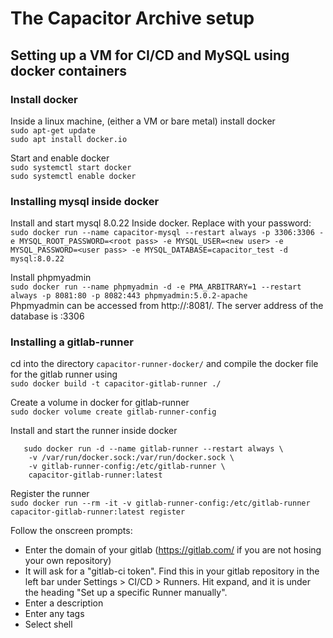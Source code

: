 # The Capacitor Archive setup

## Setting up a VM for CI/CD and MySQL using docker containers

### Install docker
Inside a linux machine, (either a VM or bare metal) install docker  
`sudo apt-get update`  
`sudo apt install docker.io`

Start and enable docker  
`sudo systemctl start docker`  
`sudo systemctl enable docker`


### Installing mysql inside docker

Install and start mysql 8.0.22 Inside docker.  Replace <password> with your password:  
`sudo docker run --name capacitor-mysql --restart always -p 3306:3306 -e MYSQL_ROOT_PASSWORD=<root pass> -e MYSQL_USER=<new user> -e MYSQL_PASSWORD=<user pass> -e MYSQL_DATABASE=capacitor_test -d mysql:8.0.22`

Install phpmyadmin  
`sudo docker run --name phpmyadmin -d -e PMA_ARBITRARY=1 --restart always -p 8081:80 -p 8082:443 phpmyadmin:5.0.2-apache`  
Phpmyadmin can be accessed from http://<Host-Address>:8081/.  The server address of the database is <Host-Address>:3306  


### Installing a gitlab-runner

cd into the directory `capacitor-runner-docker/` and compile the docker file for the gitlab runner using  
`sudo docker build -t capacitor-gitlab-runner ./`  


Create a volume in docker for gitlab-runner  
`sudo docker volume create gitlab-runner-config`  


Install and start the runner inside docker  
```
   sudo docker run -d --name gitlab-runner --restart always \
    -v /var/run/docker.sock:/var/run/docker.sock \
    -v gitlab-runner-config:/etc/gitlab-runner \
    capacitor-gitlab-runner:latest

```  


Register the runner  
`sudo docker run --rm -it -v gitlab-runner-config:/etc/gitlab-runner capacitor-gitlab-runner:latest register`  

Follow the onscreen prompts:
- Enter the domain of your gitlab (https://gitlab.com/ if you are not hosing your own repository)  
- It will ask for a "gitlab-ci token".  Find this in your gitlab repository in the left bar under Settings > CI/CD > Runners.  Hit expand, and it is under the heading "Set up a specific Runner manually".  
- Enter a description  
- Enter any tags  
- Select shell  




